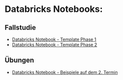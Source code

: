 # Databricks Notebooks:

## Fallstudie
- [Databricks Notebook - Template Phase 1](databricks-notebooks/fallstudie-phase-1-template.html)
- [Databricks Notebook - Template Phase 2](databricks-notebooks/fallstudie-phase-2-template.html)

## Übungen
- [Databricks Notebook - Beispiele auf dem 2. Termin](databricks-notebooks/termin-2.html)

